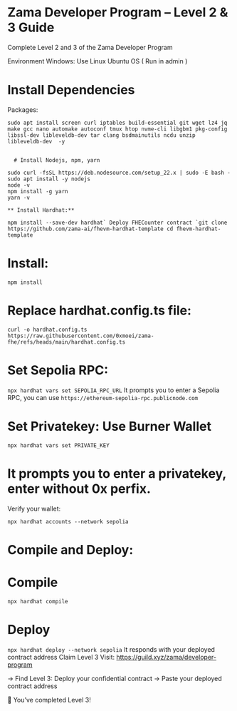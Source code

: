 # Zama Developer Program – Level 2 & 3 Guide
Complete Level 2 and 3 of the Zama Developer Program

Environment
Windows: Use Linux Ubuntu OS ( Run in admin )

# Install Dependencies
Packages:

```sudo apt update && sudo apt upgrade -y
sudo apt install screen curl iptables build-essential git wget lz4 jq make gcc nano automake autoconf tmux htop nvme-cli libgbm1 pkg-config libssl-dev libleveldb-dev tar clang bsdmainutils ncdu unzip libleveldb-dev  -y
```
```

  # Install Nodejs, npm, yarn
```
```sudo apt update
sudo curl -fsSL https://deb.nodesource.com/setup_22.x | sudo -E bash -
sudo apt install -y nodejs
node -v
npm install -g yarn
yarn -v

** Install Hardhat:**

```
```npm install --save-dev hardhat`
Deploy FHECounter contract
`git clone https://github.com/zama-ai/fhevm-hardhat-template
cd fhevm-hardhat-template```

# Install:
```npm install```
# Replace hardhat.config.ts file:

```curl -o hardhat.config.ts https://raw.githubusercontent.com/0xmoei/zama-fhe/refs/heads/main/hardhat.config.ts```

# Set Sepolia RPC:

```npx hardhat vars set SEPOLIA_RPC_URL```
It prompts you to enter a Sepolia RPC, you can use `https://ethereum-sepolia-rpc.publicnode.com`
# Set Privatekey: Use Burner Wallet

```npx hardhat vars set PRIVATE_KEY```
# It prompts you to enter a privatekey, enter without 0x perfix.
Verify your wallet:

```npx hardhat accounts --network sepolia```
# Compile and Deploy:

# Compile
```npx hardhat compile```

# Deploy
```npx hardhat deploy --network sepolia```
It responds with your deployed contract address
Claim Level 3
Visit: https://guild.xyz/zama/developer-program

→ Find Level 3: Deploy your confidential contract → Paste your deployed contract address

🎉 You’ve completed Level 3!
